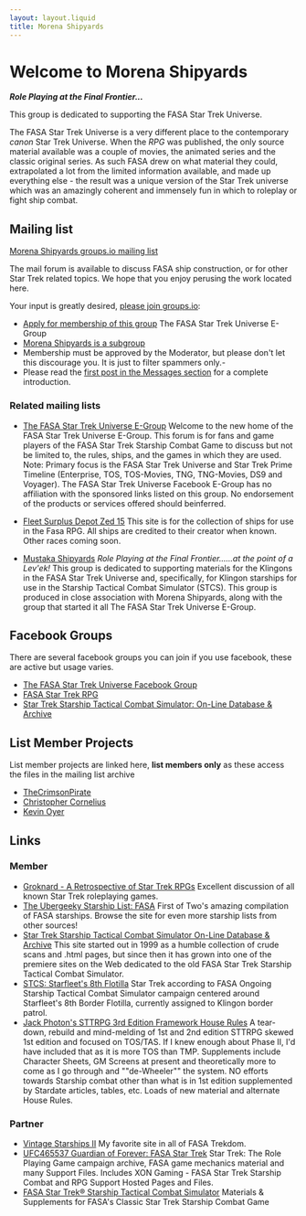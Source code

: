 ```yaml
---
layout: layout.liquid
title: Morena Shipyards
---
```

# Welcome to Morena Shipyards

***Role Playing at the Final Frontier...***
 
This group is dedicated to supporting the FASA Star Trek Universe.

The FASA Star Trek Universe is a very different place to the contemporary *canon* Star Trek Universe. When the *RPG* was published, the only source material available was a couple of movies, the animated series and the classic original series. As such FASA drew on what material they could, extrapolated a lot from the limited information available, and made up everything else - the result was a unique version of the Star Trek universe which was an amazingly coherent and immensely fun in which to roleplay or fight ship combat. 

## Mailing list

[Morena Shipyards groups.io mailing list](https://thefasastartrekuniversee-group.groups.io/g/MorenaShipyards)

The mail forum is available to discuss FASA ship construction, or for other Star Trek related topics. We hope that you enjoy perusing the work located here. 

Your input is greatly desired, [please join groups.io](https://groups.io/register):

- [Apply for membership of this group](https://thefasastartrekuniversee-group.groups.io/g/main) The FASA Star Trek Universe E-Group
- [Morena Shipyards is a subgroup](https://thefasastartrekuniversee-group.groups.io/g/MorenaShipyards)
- Membership must be approved by the Moderator, but please don't let this discourage you. It is just to filter spammers only.- 
- Please read the [first post in the Messages section](https://thefasastartrekuniversee-group.groups.io/g/MorenaShipyards/message/1) for a complete introduction. 

### Related mailing lists

- [The FASA Star Trek Universe E-Group](https://thefasastartrekuniversee-group.groups.io/g/main) Welcome to the new home of the FASA Star Trek Universe E-Group. This forum is for fans and game players of the FASA Star Trek Starship Combat Game to discuss but not be limited to, the rules, ships, and the games in which they are used. Note: Primary focus is the FASA Star Trek Universe and Star Trek Prime Timeline (Enterprise, TOS, TOS-Movies, TNG, TNG-Movies, DS9 and Voyager).  The FASA Star Trek Universe Facebook E-Group has no affiliation with the sponsored links listed on this group. No endorsement of the products or services offered should beinferred.

- [Fleet Surplus Depot Zed 15](https://thefasastartrekuniversee-group.groups.io/g/FleetSurplusDepotZed15) This site is for the collection of ships for use in the Fasa RPG.  All ships are credited to their creator when known.  Other races coming soon.

- [Mustaka Shipyards](https://thefasastartrekuniversee-group.groups.io/g/MustakaShipyards) *Role Playing at the Final Frontier......at the point of a Lev'ek!* This group is dedicated to supporting materials for the Klingons in the FASA Star Trek Universe and, specifically, for Klingon starships for use in the Starship Tactical Combat Simulator (STCS). This group is produced in close association with Morena Shipyards, along with the group that started it all The FASA Star Trek Universe E-Group.

## Facebook Groups

There are several facebook groups you can join if you use facebook, these are active but usage varies.

- [The FASA Star Trek Universe Facebook Group](https://www.facebook.com/groups/197388154479/)
- [FASA Star Trek RPG](https://www.facebook.com/groups/fasastrpg)
- [Star Trek Starship Tactical Combat Simulator: On-Line Database & Archive](https://www.facebook.com/groups/999526423421497/)

## List Member Projects

List member projects are linked here, **list members only** as these access the files in the mailing list archive 

- [TheCrimsonPirate](https://thefasastartrekuniversee-group.groups.io/g/MorenaShipyards/files/TheCrimsonPirate)
- [Christopher Cornelius](https://thefasastartrekuniversee-group.groups.io/g/MorenaShipyards/files/In%20Memorium/The%20Christopher%20Cornelius%20Collection)
- [Kevin Oyer](https://thefasastartrekuniversee-group.groups.io/g/MorenaShipyards/files/In%20Memorium/The%20Kevin%20Oyer%20Collection)


## Links

### Member
	
- [Groknard - A Retrospective of Star Trek RPGs](http://groknard.blogspot.com/) Excellent discussion of all known Star Trek roleplaying games.
- [The Ubergeeky Starship List: FASA](http://www.angelfire.com/scifi/FirstofTwo/shiplist5.html) First of Two's amazing compilation of FASA starships. Browse the site for even more starship lists from other sources!
- [Star Trek Starship Tactical Combat Simulator On-Line Database & Archive](https://www.ststcsolda.space/) This site started out in 1999 as a humble collection of crude scans and .html pages, but since then it has grown into one of the premiere sites on the Web dedicated to the old FASA Star Trek Starship Tactical Combat Simulator.
- [	STCS: Starfleet's 8th Flotilla](http://starshipcombat.blogspot.com/) Star Trek according to FASA Ongoing Starship Tactical Combat Simulator campaign centered around Starfleet's 8th Border Flotilla, currently assigned to Klingon border patrol.
- [Jack Photon's STTRPG 3rd Edition Framework House Rules](http://www.jackphoton.space/) A tear-down, rebuild and mind-melding of 1st and 2nd edition STTRPG skewed 1st edition and focused on TOS/TAS. If I knew enough about Phase II, I'd have included that as it is more TOS than TMP. Supplements include Character Sheets, GM Screens at present and theoretically more to come as I go through and ""de-Wheeler"" the system. NO efforts towards Starship combat other than what is in 1st edition supplemented by Stardate articles, tables, etc. Loads of new material and alternate House Rules.

### Partner

- [Vintage Starships II](https://vintagestarships.wordpress.com/) My favorite site in all of FASA Trekdom.
- [UFC465537 Guardian of Forever: FASA Star Trek](https://ufc465537.neocities.org/) Star Trek: The Role Playing Game campaign archive, FASA game mechanics material and many Support Files. Includes XON Gaming - FASA Star Trek Starship Combat and RPG Support Hosted Pages and Files.
- [FASA Star Trek® Starship Tactical Combat Simulator](http://fasaststcs.com/) Materials & Supplements for FASA's Classic Star Trek Starship Combat Game




